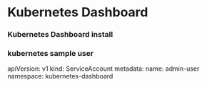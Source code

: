 # Kubernetes Dashboard

### Kubernetes Dashboard install     


### kubernetes sample user   



apiVersion: v1
kind: ServiceAccount
metadata:
  name: admin-user
  namespace: kubernetes-dashboard

